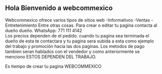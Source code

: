 ## Hola Bienvenido a webcommexico
  Webcommexico ofrece varios tipos de sitios web
    -Informativos
    -Ventas
    -Entretenimiento
  Entre otras cosas.
Para crear o editar tu pagina contacta al dueño dueño.
WhatsApp: 771 111 4142             
Los precios dependen de el pedido.
cuando tu pagina sea terminada el dueño de esta te contactara y tu pagina sera subida a esta como ejemplo del trabajo y promoción hacia las dos paginas. 
Los metodos de pago tambien seran hablados con el vendedor y como anteriormente se menciono ESTOS DEPENDEN DEL TRABAJO.



Es tiempo de crear tu pagina 
WEBCOMMEXICO
